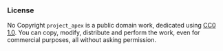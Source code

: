 


### License
No Copyright
`project_apex` is a public domain work, dedicated using
[CC0 1.0](https://creativecommons.org/publicdomain/zero/1.0/).
You can copy, modify, distribute and perform the work, even for commercial purposes, all without asking permission.
